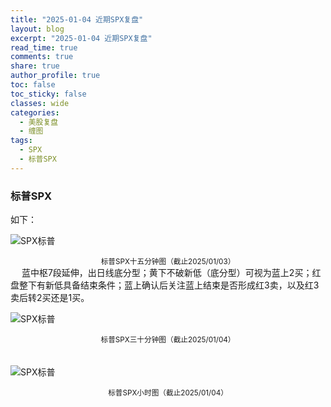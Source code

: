 ```yaml
---
title: "2025-01-04 近期SPX复盘"
layout: blog
excerpt: "2025-01-04 近期SPX复盘"
read_time: true
comments: true
share: true
author_profile: true
toc: false
toc_sticky: false
classes: wide
categories:
  - 美股复盘
  - 缠图
tags:
  - SPX
  - 标普SPX
---
```


### 标普SPX 

如下：

![SPX标普](https://image.olim.cc/2025/SPX-20250103-m15-c.jpeg)
<small><center>标普SPX十五分钟图（截止2025/01/03）</center></small>　
蓝中枢7段延伸，出日线底分型；黄下不破新低（底分型）可视为蓝上2买；红盘整下有新低具备结束条件；蓝上确认后关注蓝上结束是否形成红3卖，以及红3卖后转2买还是1买。

![SPX标普](https://image.olim.cc/2025/SPX-20250104-m30-c.jpeg)
<small><center>标普SPX三十分钟图（截止2025/01/04）</center></small>　

![SPX标普](https://image.olim.cc/2025/SPX-20250104-hour-c.jpeg)
<small><center>标普SPX小时图（截止2025/01/04）</center></small>　
